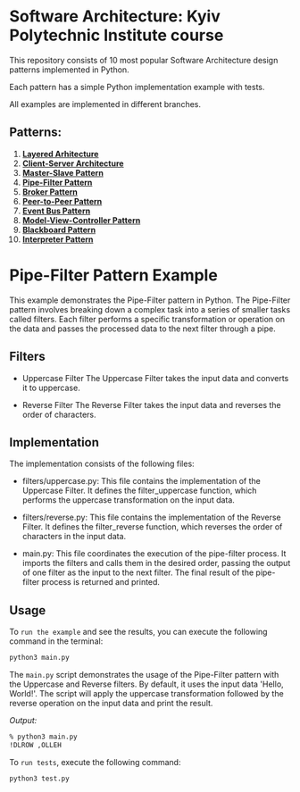 # Software Architecture: Kyiv Polytechnic Institute course

This repository consists of 10 most popular Software Architecture design patterns implemented in Python.

Each pattern has a simple Python implementation example with tests.

All examples are implemented in different branches.

## Patterns:

1. [**Layered Arhitecture**](https://github.com/annavasylashko/kpi-architecture/tree/layered-architecture)
2. [**Client-Server Architecture**](https://github.com/annavasylashko/kpi-architecture/tree/client-server)
3. [**Master-Slave Pattern**](https://github.com/annavasylashko/kpi-architecture/tree/master-slave)
4. [**Pipe-Filter Pattern**](https://github.com/annavasylashko/kpi-architecture/tree/pipe-filter)
5. [**Broker Pattern**](https://github.com/annavasylashko/kpi-architecture/tree/broker)
6. [**Peer-to-Peer Pattern**](https://github.com/annavasylashko/kpi-architecture/tree/peer-to-peer)
7. [**Event Bus Pattern**](https://github.com/annavasylashko/kpi-architecture/tree/event-bus)
8. [**Model-View-Controller Pattern**](https://github.com/annavasylashko/kpi-architecture/tree/mvc)
9. [**Blackboard Pattern**](https://github.com/annavasylashko/kpi-architecture/tree/blackboard)
10. [**Interpreter Pattern**](https://github.com/annavasylashko/kpi-architecture/tree/interpreter)

# Pipe-Filter Pattern Example
This example demonstrates the Pipe-Filter pattern in Python. The Pipe-Filter pattern involves breaking down a complex task into a series of smaller tasks called filters. Each filter performs a specific transformation or operation on the data and passes the processed data to the next filter through a pipe.

## Filters

- Uppercase Filter
The Uppercase Filter takes the input data and converts it to uppercase.

- Reverse Filter
The Reverse Filter takes the input data and reverses the order of characters.

## Implementation

The implementation consists of the following files:

- filters/uppercase.py: This file contains the implementation of the Uppercase Filter. It defines the filter_uppercase function, which performs the uppercase transformation on the input data.

- filters/reverse.py: This file contains the implementation of the Reverse Filter. It defines the filter_reverse function, which reverses the order of characters in the input data.

- main.py: This file coordinates the execution of the pipe-filter process. It imports the filters and calls them in the desired order, passing the output of one filter as the input to the next filter. The final result of the pipe-filter process is returned and printed.

## Usage

To `run the example` and see the results, you can execute the following command in the terminal:

```zsh
python3 main.py
```

The `main.py` script demonstrates the usage of the Pipe-Filter pattern with the Uppercase and Reverse filters. By default, it uses the input data 'Hello, World!'. The script will apply the uppercase transformation followed by the reverse operation on the input data and print the result.

*Output:*
```zsh
% python3 main.py
!DLROW ,OLLEH
```

To `run tests`, execute the following command:

```zsh
python3 test.py
```